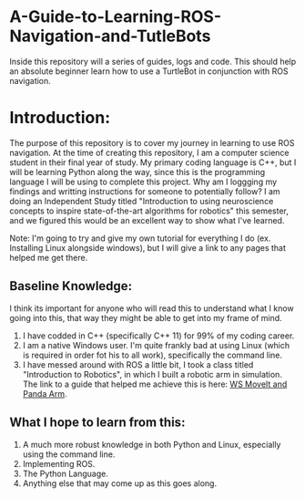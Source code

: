 # A-Guide-to-Learning-ROS-Navigation-and-TutleBots
Inside this repository will a series of guides, logs and code. This should help an absolute beginner learn how to use a TurtleBot in conjunction with ROS navigation. 


# Introduction:

The purpose of this repository is to cover my journey in learning to use ROS navigation. At the time of creating this repository, I am a computer science student in their final year of study. My primary coding language is C++, but I will be learning Python along the way, since this is the programming language I will be using to complete this project. Why am I loggging my findings and writting instructions for someone to potentially follow? I am doing an Independent Study titled "Introduction to using neuroscience concepts to inspire state-of-the-art algorithms for robotics" this semester, and we figured this would be an excellent way to show what I've learned.

Note: I'm going to try and give my own tutorial for everything I do (ex. Installing Linux alongside windows), but I will give a link to any pages that helped me get there.

## Baseline Knowledge:

I think its important for anyone who will read this to understand what I know going into this, that way they might be able to get into my frame of mind.

1. I have codded in C++ (specifically C++ 11) for 99% of my coding career.
2. I am a native Windows user. I'm quite frankly bad at using Linux (which is required in order fot his to all work), specifically the command line.
3. I have messed around with ROS a little bit, I took a class titled "Introduction to Robotics", in which I built a robotic arm in simulation. The link to a guide that helped me achieve this is here: [WS MoveIt and Panda Arm](https://ros-planning.github.io/moveit_tutorials/).

## What I hope to learn from this:
 
 1. A much more robust knowledge in both Python and Linux, especially using the command line.
 2. Implementing ROS.
 3. The Python Language.
 4. Anything else that may come up as this goes along.
